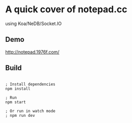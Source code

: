 # A quick cover of notepad.cc

using Koa/NeDB/Socket.IO

## Demo

http://notepad.1976f.com/

## Build

```shell

; Install dependencies
npm install

; Run
npm start

; Or run in watch mode
; npm run dev

```